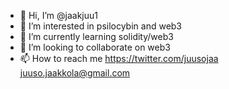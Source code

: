 - 👋 Hi, I’m @jaakjuu1
- 👀 I’m interested in psilocybin and web3
- 🌱 I’m currently learning solidity/web3
- 💞️ I’m looking to collaborate on web3
- 📫 How to reach me https://twitter.com/juusojaa juuso.jaakkola@gmail.com

<!---
jaakjuu1/jaakjuu1 is a ✨ special ✨ repository because its `README.md` (this file) appears on your GitHub profile.
You can click the Preview link to take a look at your changes.
--->
